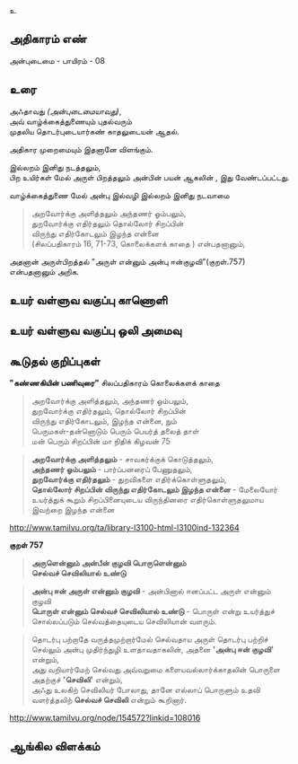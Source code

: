 உ


## அதிகாரம் எண்

அன்புடைமை - பாயிரம் - 08


## உரை 

அஃதாவது _(அன்புடைமையாவது)_,  
அவ் வாழ்க்கைத்துணையும் புதல்வரும்   
முதலிய தொடர்புடையார்கண் காதலுடையன் ஆதல்.  

அதிகார முறைமையும் இதனானே விளங்கும்.  

இல்லறம் இனிது நடத்தலும்,  
பிற உயிர்கள் மேல் அருள் பிறத்தலும் அன்பின் பயன் ஆகலின் , இது வேண்டப்பட்டது.  

வாழ்க்கைத்துணை மேல் அன்பு இல்வழி இல்லறம் இனிது நடவாமை  
>அறவோர்க்கு அளித்தலும் அந்தணர் ஓம்பலும்,  
>துறவோர்க்கு எதிர்தலும் தொல்லோர் சிறப்பின்  
>விருந்து எதிர்கோடலும் இழந்த என்னை  
(சிலப்பதிகாரம் 16, 71-73, கொலைக்களக் காதை ) என்பதனானும்,  

அதனான் அருள்பிறத்தல் "அருள் என்னும் அன்பு ஈன்குழவி"(குறள்.757) என்பதனானும் அறிக.

## உயர் வள்ளுவ வகுப்பு காணொளி


## உயர் வள்ளுவ வகுப்பு ஒலி அமைவு 


## கூடுதல் குறிப்புகள்

**"கண்ணகியின் பணிவுரை"** சிலப்பதிகாரம்  கொலைக்களக் காதை 

>அறவோர்க்கு அளித்தலும், அந்தணர் ஓம்பலும்,  
>துறவோர்க்கு எதிர்தலும், தொல்லோர் சிறப்பின்  
>விருந்து எதிர்கோடலும், இழந்த என்னை, நும்  
>பெருமகள்-தன்னொடும் பெரும் பெயர்த் தலைத் தாள்  
>மன் பெரும் சிறப்பின் மா நிதிக் கிழவன் 75  

>**அறவோர்க்கு அளித்தலும்** - சாவகர்க்குக் கொடுத்தலும்,  
>**அந்தணர் ஓம்பலும்** - பார்ப்பனரைப் பேணுதலும்,  
>**துறவோர்க்கு எதிர்தலும்** - துறவிகளை எதிர்க்கொள்ளுதலும்,  
>**தொல்லோர் சிறப்பின் விருந்து எதிர்கோடலும் இழந்த என்னை** - மேலையோர் உயர்த்துக் கூறும் சிறப்பினையுடைய விருந்தினரை எதிர்கொள்ளுதலுமாய இவற்றை இழந்த என்னை  

http://www.tamilvu.org/ta/library-l3100-html-l3100ind-132364  

**குறள் 757**

>**அருளென்னும் அன்பீன் குழவி பொருளென்னும்  
>செல்வச் செவிலியால் உண்டு**

>**அன்பு ஈன் அருள் என்னும் குழவி** - அன்பினால் ஈனப்பட்ட அருள் என்னும் குழவி  
>**பொருள் என்னும் செல்வச் செவிலியால் உண்டு** - பொருள் என்று உயர்த்துச் சொல்லப்படும் செல்வத்தையுடைய செவிலியான் வளரும்.  

>தொடர்பு பற்றாதே வருத்தமுற்றார்மேல் செல்வதாய அருள் தொடர்பு பற்றிச் செல்லும் அன்பு முதிர்ந்துழி உளதாவதாகலின், அதனை **'அன்பு ஈன் குழவி'** என்றும்,  
>அது வறியார்மேற் செல்வது அவ்வறுமை களையவல்லார்க்காதலின் பொருளை அதற்குச் **'செவிலி'** என்றும்,  
>அஃது உலகிற் செவிலியர் போலாது, தானே எல்லாப் பொருளும் உதவி வளர்த்தலிற் **செல்வச் செவிலி** என்றும் கூறினார்.  

http://www.tamilvu.org/node/154572?linkid=108016


## ஆங்கில விளக்கம்
